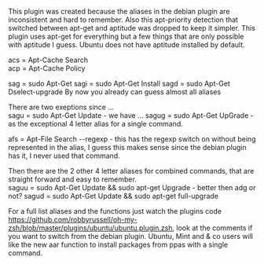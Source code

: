 This plugin was created because the aliases in the debian plugin are inconsistent and hard to remember. Also this apt-priority detection that switched between apt-get and aptitude was dropped to keep it simpler. This plugin uses apt-get for everything but a few things that are only possible with aptitude I guess. Ubuntu does not have aptitude installed by default.

acs = Apt-Cache Search  
acp = Apt-Cache Policy

sag  = sudo Apt-Get
sagi = sudo Apt-Get Install
sagd = sudo Apt-Get Dselect-upgrade
By now you already can guess almost all aliases  

There are two exeptions since ...  
sagu  = sudo Apt-Get Update  - we have ...
sagug = sudo Apt-Get UpGrade - as the exceptional 4 letter alias for a single command.

afs = Apt-File Search --regexp - this has the regexp switch on without being represented in the alias, I guess this makes sense since the debian plugin has it, I never used that command.

Then there are the 2 other 4 letter aliases for combined commands, that are straight forward and easy to remember.  
saguu = sudo Apt-Get Update && sudo apt-get Upgrade      - better then adg or not?
sagud = sudo Apt-Get Update && sudo apt-get full-upgrade

For a full list aliases and the functions just watch the plugins code https://github.com/robbyrussell/oh-my-zsh/blob/master/plugins/ubuntu/ubuntu.plugin.zsh, look at the comments if you want to switch from the debian plugin. Ubuntu, Mint and & co users will like the new aar function to install packages from ppas with a single command.
